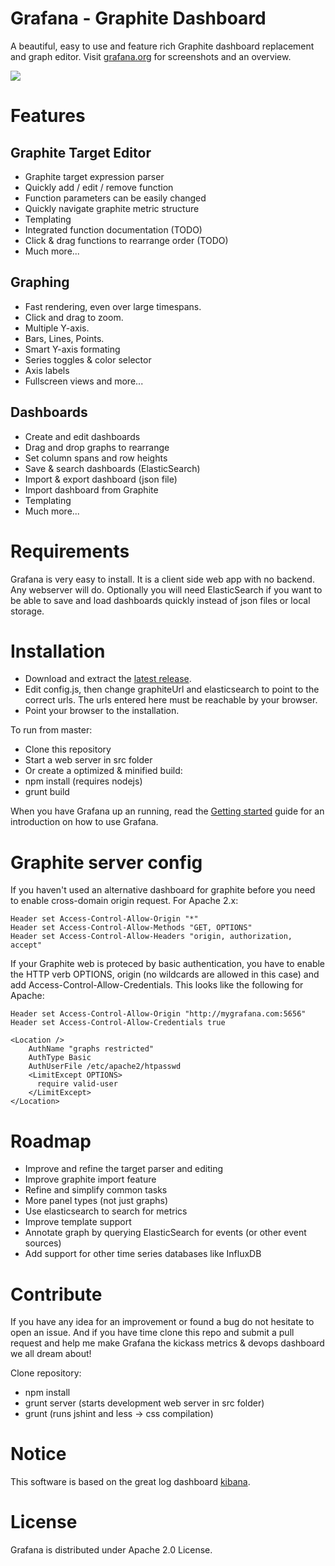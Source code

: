 # Grafana - Graphite Dashboard
A beautiful, easy to use and feature rich Graphite dashboard replacement and graph editor. Visit [grafana.org](http://grafana.org) for screenshots and an overview.

![](http://grafana.org/assets/img/edit_dashboards.png)

# Features
## Graphite Target Editor
- Graphite target expression parser
- Quickly add / edit / remove function
- Function parameters can be easily changed
- Quickly navigate graphite metric structure
- Templating
- Integrated function documentation (TODO)
- Click &amp; drag functions to rearrange order (TODO)
- Much more...

## Graphing
- Fast rendering, even over large timespans.
- Click and drag to zoom.
- Multiple Y-axis.
- Bars, Lines, Points.
- Smart Y-axis formating
- Series toggles & color selector
- Axis labels
- Fullscreen views and more...

## Dashboards
- Create and edit dashboards
- Drag and drop graphs to rearrange
- Set column spans and row heights
- Save & search dashboards (ElasticSearch)
- Import & export dashboard (json file)
- Import dashboard from Graphite
- Templating
- Much more...

# Requirements
Grafana is very easy to install. It is a client side web app with no backend. Any webserver will do. Optionally you will need ElasticSearch if you want to be able to save and load dashboards quickly instead of json files or local storage.

# Installation
- Download and extract the [latest release](https://github.com/torkelo/grafana/releases).
- Edit config.js, then change graphiteUrl and elasticsearch to point to the correct urls. The urls entered here must be reachable by your browser.
- Point your browser to the installation.

To run from master:
- Clone this repository
- Start a web server in src folder
- Or create a optimized & minified build:
 - npm install (requires nodejs)
 - grunt build

When you have Grafana up an running, read the [Getting started](https://github.com/torkelo/grafana/wiki/Getting-started) guide for
an introduction on how to use Grafana.

# Graphite server config
If you haven't used an alternative dashboard for graphite before you need to enable cross-domain origin request. For Apache 2.x:
```
Header set Access-Control-Allow-Origin "*"
Header set Access-Control-Allow-Methods "GET, OPTIONS"
Header set Access-Control-Allow-Headers "origin, authorization, accept"
```

If your Graphite web is proteced by basic authentication, you have to enable the HTTP verb OPTIONS, origin
(no wildcards are allowed in this case) and add Access-Control-Allow-Credentials. This looks like the following for Apache:
```
Header set Access-Control-Allow-Origin "http://mygrafana.com:5656"
Header set Access-Control-Allow-Credentials true

<Location />
    AuthName "graphs restricted"
    AuthType Basic
    AuthUserFile /etc/apache2/htpasswd
    <LimitExcept OPTIONS>
      require valid-user
    </LimitExcept>
</Location>
```

# Roadmap
- Improve and refine the target parser and editing
- Improve graphite import feature
- Refine and simplify common tasks
- More panel types (not just graphs)
- Use elasticsearch to search for metrics
- Improve template support
- Annotate graph by querying ElasticSearch for events (or other event sources)
- Add support for other time series databases like InfluxDB

# Contribute
If you have any idea for an improvement or found a bug do not hesitate to open an issue. And if you have time clone this repo and submit a pull request and help me make Grafana the kickass metrics & devops dashboard we all dream about!

Clone repository:
- npm install
- grunt server (starts development web server in src folder)
- grunt (runs jshint and less -> css compilation)

# Notice
This software is based on the great log dashboard [kibana](https://github.com/elasticsearch/kibana).

# License
Grafana is distributed under Apache 2.0 License.